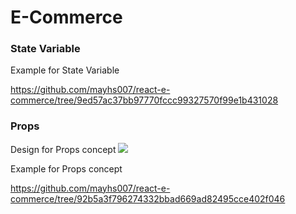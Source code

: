 # E-Commerce

### State Variable

Example for State Variable

https://github.com/mayhs007/react-e-commerce/tree/9ed57ac37bb97770fccc99327570f99e1b431028

### Props

Design for Props concept
<img src="https://github.com/mayhs007/react-e-commerce/blob/main/public/design/Props.jpg">

Example for Props concept

https://github.com/mayhs007/react-e-commerce/tree/92b5a3f796274332bbad669ad82495cce402f046
